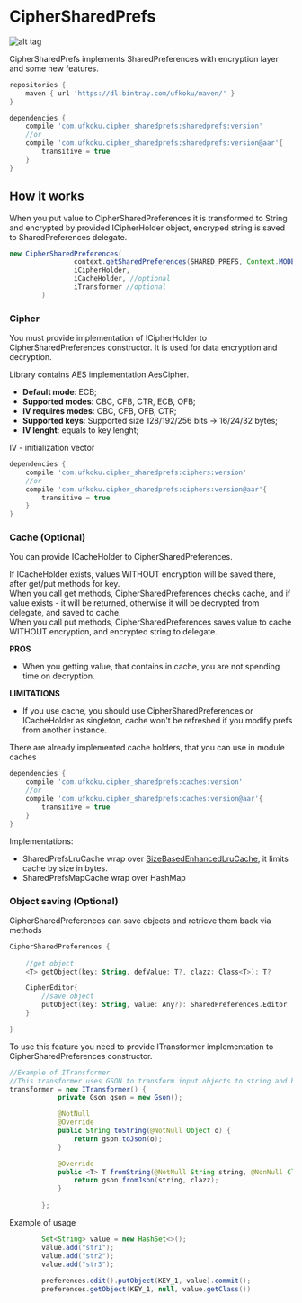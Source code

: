 # CipherSharedPrefs

![alt tag](https://img.shields.io/badge/version-1.0.2-brightgreen.svg)

CipherSharedPrefs implements SharedPreferences with encryption layer and some new features.

```gradle
repositories {
    maven { url 'https://dl.bintray.com/ufkoku/maven/' }
}

dependencies {
    compile 'com.ufkoku.cipher_sharedprefs:sharedprefs:version'
    //or
    compile 'com.ufkoku.cipher_sharedprefs:sharedprefs:version@aar'{
        transitive = true
    }
}
```

## How it works
When you put value to CipherSharedPreferences it is transformed to String and encrypted by provided ICipherHolder object, encryped string is saved to SharedPreferences delegate.

```java
new CipherSharedPreferences(
                context.getSharedPreferences(SHARED_PREFS, Context.MODE_PRIVATE),
                iCipherHolder,
                iCacheHolder, //optional
                iTransformer //optional
        )
```

### Cipher
You must provide implementation of ICipherHolder to CipherSharedPreferences constructor. It is used for data encryption and decryption.

Library contains AES implementation AesCipher.
* **Default mode**: ECB;
* **Supported modes**: CBC, CFB, CTR, ECB, OFB;
* **IV requires modes**: CBC, CFB, OFB, CTR;
* **Supported keys**: Supported size 128/192/256 bits -> 16/24/32 bytes;
* **IV lenght**: equals to key lenght;

IV - initialization vector

```gradle
dependencies {
    compile 'com.ufkoku.cipher_sharedprefs:ciphers:version'
    //or
    compile 'com.ufkoku.cipher_sharedprefs:ciphers:version@aar'{
        transitive = true
    }
}
```

### Cache (Optional)
You can provide ICacheHolder to CipherSharedPreferences.

If ICacheHolder exists, values WITHOUT encryption will be saved there, after get/put methods for key.  
When you call get methods, CipherSharedPreferences checks cache, and if value exists - it will be returned, otherwise it will be decrypted from delegate, and saved to cache.  
When you call put methods, CipherSharedPreferences saves value to cache WITHOUT encryption, and encrypted string to delegate.  

**PROS**
* When you getting value, that contains in cache, you are not spending time on decryption.

**LIMITATIONS**
* If you use cache, you should use CipherSharedPreferences or ICacheHolder as singleton, cache won't be refreshed if you modify prefs from another instance.

There are already implemented cache holders, that you can use in module caches

```gradle
dependencies {
    compile 'com.ufkoku.cipher_sharedprefs:caches:version'
    //or
    compile 'com.ufkoku.cipher_sharedprefs:caches:version@aar'{
        transitive = true
    }
}
```

Implementations:
* SharedPrefsLruCache wrap over [SizeBasedEnhancedLruCache](https://github.com/Ufkoku/SizeBasedEnhancedLruCache), it limits cache by size in bytes.
* SharedPrefsMapCache wrap over HashMap

### Object saving (Optional)
CipherSharedPreferences can save objects and retrieve them back via methods

```kotlin
CipherSharedPreferences {
    
    //get object
    <T> getObject(key: String, defValue: T?, clazz: Class<T>): T?

    CipherEditor{
        //save object
        putObject(key: String, value: Any?): SharedPreferences.Editor
    }

}
```

To use this feature you need to provide ITransformer implementation to CipherSharedPreferences constructor.
```java
//Example of ITransformer
//This transformer uses GSON to transform input objects to string and back.
transformer = new ITransformer() {
            private Gson gson = new Gson();

            @NotNull
            @Override
            public String toString(@NotNull Object o) {
                return gson.toJson(o);
            }

            @Override
            public <T> T fromString(@NotNull String string, @NonNull Class<T> clazz) {
                return gson.fromJson(string, clazz);
            }
            
        };
```

Example of usage
```java
        Set<String> value = new HashSet<>();
        value.add("str1");
        value.add("str2");
        value.add("str3");
        
        preferences.edit().putObject(KEY_1, value).commit();
        preferences.getObject(KEY_1, null, value.getClass())        
```
